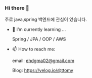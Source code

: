 ### Hi there 👋

주로 java,spring 백엔드에 관심이 있습니다.

- 🌱 I’m currently learning ...

    Spring / JPA / OOP / AWS 

- 📫 How to reach me: 

    email: ehdgma02@gmail.com

    Blog: https://velog.io/@ttomy

